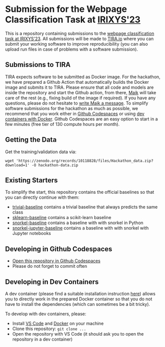# Submission for the Webpage Classification Task at [IRIXYS'23](https://irixys.uni-passau.de/workshops-summer-schools/)

This is a repository containing submissions to the [webpage classification task at IRIXYS'23](https://github.com/OpenWebSearch/wows-code/tree/main/irixys23/webpage-classification). All submissions will be made to [TIRA.io](https://www.tira.io/task-overview/webpage-classification/) where you can submit your working software to improve reproducibility (you can also upload run files in case of problems with a software submission).

## Submissions to TIRA

TIRA expects software to be submitted as Docker image. For the hackathon, we have prepared a Github Action that automatically builds the Docker image and submits it to TIRA. Please ensure that all code and models are inside the repository and start the Github action, from there, [Maik](https://www.tira.io/u/maik_froebe/summary) will take care of the rest (e.g., fixing build of the image if required). If you have any questions, please do not hesitate to [write Maik a message](https://www.tira.io/u/maik_froebe/summary). To simplify software submissions for the hackathon as much as possible, we recommend that you work either in [Github Codespaces](https://codespaces.new/tira-io/ir-lab-jena-leipzig-wise-2023-irixys23-test-team-05/tree/main) or using [dev containers with Docker](https://code.visualstudio.com/docs/devcontainers/containers). Github Codespaces are an easy option to start in a few minutes (free tier of 130 compute hours per month).

## Getting the Data

Get the training/validation data via:

```
wget 'https://zenodo.org/records/10118828/files/Hackathon_data.zip?download=1' -O hackathon-data.zip
```

## Existing Starters

To simplify the start, this repository contains the official baselines so that you can directly continue with them:

- [trivial-baseline](trivial-baseline) contains a trivial baseline that always predicts the same class
- [sklearn-baseline](sklearn-baseline) contains a scikit-learn baseline
- [snorkel-baseline](snorkel-baseline) contains a baseline with with snorkel in Python
- [snorkel-jupyter-baseline](snorkel-jupyter-baseline) contains a baseline with with snorkel with Jupyter notebooks

## Developing in Github Codespaces

- [Open this repository in Github Codespaces](https://codespaces.new/tira-io/ir-lab-jena-leipzig-wise-2023-irixys23-test-team-05/tree/main)
- Please do not forget to commit often


## Developing in Dev Containers

A dev container (please find a suitable installation instruction [here](https://code.visualstudio.com/docs/devcontainers/containers)) allows you to directly work in the prepared Docker container so that you do not have to install the dependencies (which can sometimes be a bit tricky).

To develop with dev containers, please:

- Install [VS Code](https://code.visualstudio.com/download) and [Docker](https://docs.docker.com/engine/install/) on your machine
- Clone this repository: `git clone ...`
- Open the repository with VS Code (it should ask you to open the repository in a dev container)

